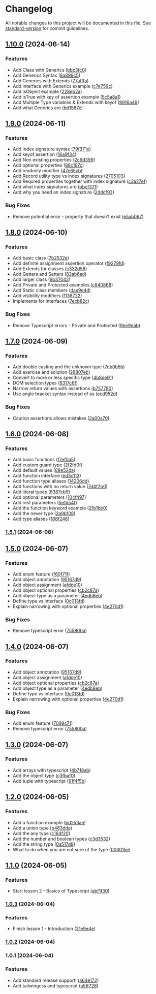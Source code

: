 # Changelog

All notable changes to this project will be documented in this file. See [standard-version](https://github.com/conventional-changelog/standard-version) for commit guidelines.

## [1.10.0](https://github.com/wakabibrian/typescript-tutorial/compare/v1.9.0...v1.10.0) (2024-06-14)


### Features

* Add Class with Generics ([bbc3fc0](https://github.com/wakabibrian/typescript-tutorial/commit/bbc3fc0365ea7aa00ad0f411b62c96b341de2a4b))
* Add Generics Syntax ([8a899c5](https://github.com/wakabibrian/typescript-tutorial/commit/8a899c558a4c3ffe23106fc58790859fb520e713))
* Add Generics with Extends ([77afffa](https://github.com/wakabibrian/typescript-tutorial/commit/77afffa337fc802a9f1879a9a2706d63d071970b))
* Add interface with Generics example ([c7e759c](https://github.com/wakabibrian/typescript-tutorial/commit/c7e759cfa7a5d01ea25d60cecd4f45da7eb95655))
* Add isObject example ([228eb2a](https://github.com/wakabibrian/typescript-tutorial/commit/228eb2aacd5089b858de1e0c62370809c1f65f2c))
* Add isTrue with key of assertion example ([5c5a8a1](https://github.com/wakabibrian/typescript-tutorial/commit/5c5a8a1820adf0ce07b9c1d5ce8b6ecd1ac447ee))
* Add Multiple Type variables & Extends with keyof ([8916a49](https://github.com/wakabibrian/typescript-tutorial/commit/8916a490224374cdd6c49342cf315af08ef62150))
* Add what Generics are ([bd1567e](https://github.com/wakabibrian/typescript-tutorial/commit/bd1567eade8e40642457973c5546847737719879))

## [1.9.0](https://github.com/wakabibrian/typescript-tutorial/compare/v1.8.0...v1.9.0) (2024-06-11)


### Features

* Add index signature syntax ([79f371e](https://github.com/wakabibrian/typescript-tutorial/commit/79f371ec910b7083c6e34cab86bc22d7295e4d5e))
* Add keyof assertion ([16a9f34](https://github.com/wakabibrian/typescript-tutorial/commit/16a9f34ea4bcc85bc5f2b4f10d5673ac3b734b98))
* Add Non existing properties ([2c9d399](https://github.com/wakabibrian/typescript-tutorial/commit/2c9d399332e5ad19766cf27322d89603ad76066e))
* Add optional properties ([88c197c](https://github.com/wakabibrian/typescript-tutorial/commit/88c197cb2f54e04f92c737a47f72fe1a7ecc4b40))
* Add readonly modifier ([47e65cb](https://github.com/wakabibrian/typescript-tutorial/commit/47e65cb38946b0f71fcc23081b1c19c87e3c8693))
* Add Record utility type vs index signatures ([2705103](https://github.com/wakabibrian/typescript-tutorial/commit/2705103fe02986b09448a967d3044f7e2b1ffcb2))
* Add Requred properties together with index signature ([c3a27ef](https://github.com/wakabibrian/typescript-tutorial/commit/c3a27ef33589ffd1097b075f9c8b04a72d699723))
* Add what index signatures are ([bbcf371](https://github.com/wakabibrian/typescript-tutorial/commit/bbcf371f9238a857b9c15efeba272e3d48175a5f))
* Add why you need an index signature ([2ddcf93](https://github.com/wakabibrian/typescript-tutorial/commit/2ddcf93c47bfd83b45a140d87c72888bd87e1863))


### Bug Fixes

* Remove potential error - property that doesn't exist ([e5ab067](https://github.com/wakabibrian/typescript-tutorial/commit/e5ab067be2dad27fb69e903a2eb3c5e7a136d71f))

## [1.8.0](https://github.com/wakabibrian/typescript-tutorial/compare/v1.7.0...v1.8.0) (2024-06-10)


### Features

* Add basic class ([7b2532e](https://github.com/wakabibrian/typescript-tutorial/commit/7b2532e0b21a3c50f4d8edce784b909f7a09196b))
* Add definite assignment assertion operator ([f9279fd](https://github.com/wakabibrian/typescript-tutorial/commit/f9279fda7f3bd228e95c8948aebe1918af9effb1))
* Add Extends for classes ([c332d56](https://github.com/wakabibrian/typescript-tutorial/commit/c332d5647f80a4fca624b3a71000c3fe6b7cd8c7))
* Add Getters and Setters ([82ab6ad](https://github.com/wakabibrian/typescript-tutorial/commit/82ab6adf96ddf59dd4ba414d894faabd70565764))
* Add larger class ([9b37042](https://github.com/wakabibrian/typescript-tutorial/commit/9b37042a624e32a3da03c670d161a6e3f548f557))
* Add Private and Protected examples ([c840868](https://github.com/wakabibrian/typescript-tutorial/commit/c840868224c99f9cd91d2f8bbc8f638acf8c35ea))
* Add Static class members ([dae9e4d](https://github.com/wakabibrian/typescript-tutorial/commit/dae9e4d21cd1b3b119b6b3f5c8ff443a9839de03))
* Add visibility modifiers ([f136722](https://github.com/wakabibrian/typescript-tutorial/commit/f136722e44abf59f11548d36aaec811979de9d23))
* Implements for Interfaces ([7ecb82c](https://github.com/wakabibrian/typescript-tutorial/commit/7ecb82c36aed330d3acec1ab648afa7780dff90f))


### Bug Fixes

* Remove Typescript errors - Private and Protected ([9be9dab](https://github.com/wakabibrian/typescript-tutorial/commit/9be9dabdde56f2b48484c00c2f72e486f5b9b76a))

## [1.7.0](https://github.com/wakabibrian/typescript-tutorial/compare/v1.6.0...v1.7.0) (2024-06-09)


### Features

* Add double casting and the unknown type ([7db0b5b](https://github.com/wakabibrian/typescript-tutorial/commit/7db0b5b22725a59012c6604644b67f55a7f37325))
* Add exercise and solution ([28807eb](https://github.com/wakabibrian/typescript-tutorial/commit/28807eb6443be691c5822281eb342f408b69d472))
* Convert to more or less specific type ([4b8de91](https://github.com/wakabibrian/typescript-tutorial/commit/4b8de91fdc98a01aaa3cbea477559578e82dce2a))
* DOM selection types ([8317c6f](https://github.com/wakabibrian/typescript-tutorial/commit/8317c6fec6f9e9cdad1efa73e330fa5465557822))
* Narrow return values with assertions ([b757780](https://github.com/wakabibrian/typescript-tutorial/commit/b757780c073f9a11edb54200bd102c5e1bc077a6))
* Use angle bracket syntax instead of as ([ecd952d](https://github.com/wakabibrian/typescript-tutorial/commit/ecd952df197c162cd4a5a1757badcb75faa6306b))


### Bug Fixes

* Caution assertions allows mistakes ([2a00a70](https://github.com/wakabibrian/typescript-tutorial/commit/2a00a70cce69941443cff1f523a135e543b72f55))

## [1.6.0](https://github.com/wakabibrian/typescript-tutorial/compare/v1.5.1...v1.6.0) (2024-06-08)


### Features

* Add basic functions ([f7ef0a5](https://github.com/wakabibrian/typescript-tutorial/commit/f7ef0a5352eb5d69f9a2a96d862a32f4a7cffa53))
* Add custom guard type ([2f2fd0f](https://github.com/wakabibrian/typescript-tutorial/commit/2f2fd0f23d8fe01d6fee5312880db441692d2d25))
* Add default values ([88e52da](https://github.com/wakabibrian/typescript-tutorial/commit/88e52da8a0b23b9a01f63a923b512fddbf572de9))
* Add function interface ([ed3c113](https://github.com/wakabibrian/typescript-tutorial/commit/ed3c113ef2b11abc17226768e72c099126793b05))
* Add function type aliases ([14206dd](https://github.com/wakabibrian/typescript-tutorial/commit/14206dd8edcbaca18780625562f300af22656b4d))
* Add functions with no return value ([7d4f2b0](https://github.com/wakabibrian/typescript-tutorial/commit/7d4f2b08ad708e7e9eb9f64c4fece6e2e5ed8871))
* Add literal types ([6387cb9](https://github.com/wakabibrian/typescript-tutorial/commit/6387cb976e3ce199d3fe537bf4b3d3abe67610d3))
* Add optional parameters ([104f497](https://github.com/wakabibrian/typescript-tutorial/commit/104f4977b97af9151690de323813080bdf65f70d))
* Add rest parameters ([5e1d54f](https://github.com/wakabibrian/typescript-tutorial/commit/5e1d54fb68c46fd60ee499a28585a3b0ff09ebd7))
* Add the function keyword example ([21b1bb0](https://github.com/wakabibrian/typescript-tutorial/commit/21b1bb03f4e86c549ef3e4e51c203fe16aeecea5))
* Add the never type ([2a9b108](https://github.com/wakabibrian/typescript-tutorial/commit/2a9b1085a72341ef017a6ea345f4c47638e2cf19))
* Add type aliases ([168f246](https://github.com/wakabibrian/typescript-tutorial/commit/168f2469dcca814b0edb673d0b18288693cd1cb3))

### [1.5.1](https://github.com/wakabibrian/typescript-tutorial/compare/v1.5.0...v1.5.1) (2024-06-08)

## [1.5.0](https://github.com/wakabibrian/typescript-tutorial/compare/v1.3.0...v1.5.0) (2024-06-07)


### Features

* Add enum feature ([f60f71f](https://github.com/wakabibrian/typescript-tutorial/commit/f60f71fee991e31402c0ee7a1ce5e7eedf4d18cc))
* Add object annotation ([95167d9](https://github.com/wakabibrian/typescript-tutorial/commit/95167d92d52acf0f00a34a7585e7ef1f06cd85e5))
* Add object assignment ([afdde10](https://github.com/wakabibrian/typescript-tutorial/commit/afdde1029cd44e81e0f5977d0670d63e07688707))
* Add object optional properties ([cb2c87a](https://github.com/wakabibrian/typescript-tutorial/commit/cb2c87a464a10150d6aa5bd6500f6be44d48de02))
* Add object type as a parameter ([4edb8eb](https://github.com/wakabibrian/typescript-tutorial/commit/4edb8eb45b3d768caa062bb2694c90909c6a5a98))
* Define type vs interface ([0c013fd](https://github.com/wakabibrian/typescript-tutorial/commit/0c013fdaeaeeb718b9e579b9aff63b3c1c9fa285))
* Explain narrowing with optional properties ([4e270d1](https://github.com/wakabibrian/typescript-tutorial/commit/4e270d195c7ca1230628e85615ab1b56ec69b615))


### Bug Fixes

* Remove typescript error ([755800a](https://github.com/wakabibrian/typescript-tutorial/commit/755800a1383c6de28b2907577fe692b2b234e510))

## [1.4.0](https://github.com/wakabibrian/typescript-tutorial/compare/v1.3.0...v1.4.0) (2024-06-07)


### Features

* Add object annotation ([95167d9](https://github.com/wakabibrian/typescript-tutorial/commit/95167d92d52acf0f00a34a7585e7ef1f06cd85e5))
* Add object assignment ([afdde10](https://github.com/wakabibrian/typescript-tutorial/commit/afdde1029cd44e81e0f5977d0670d63e07688707))
* Add object optional properties ([cb2c87a](https://github.com/wakabibrian/typescript-tutorial/commit/cb2c87a464a10150d6aa5bd6500f6be44d48de02))
* Add object type as a parameter ([4edb8eb](https://github.com/wakabibrian/typescript-tutorial/commit/4edb8eb45b3d768caa062bb2694c90909c6a5a98))
* Define type vs interface ([0c013fd](https://github.com/wakabibrian/typescript-tutorial/commit/0c013fdaeaeeb718b9e579b9aff63b3c1c9fa285))
* Explain narrowing with optional properties ([4e270d1](https://github.com/wakabibrian/typescript-tutorial/commit/4e270d195c7ca1230628e85615ab1b56ec69b615))


### Bug Fixes

* Add enum feature ([7099c71](https://github.com/wakabibrian/typescript-tutorial/commit/7099c717f525087fe0033902b3a89c52d7a5e600))
* Remove typescript error ([755800a](https://github.com/wakabibrian/typescript-tutorial/commit/755800a1383c6de28b2907577fe692b2b234e510))

## [1.3.0](https://github.com/wakabibrian/typescript-tutorial/compare/v1.2.0...v1.3.0) (2024-06-07)


### Features

* Add arrays with typescript ([4b718ab](https://github.com/wakabibrian/typescript-tutorial/commit/4b718ab013c53d25eba6c5078a79232d72fb581d))
* Add the object type ([c3fbaf0](https://github.com/wakabibrian/typescript-tutorial/commit/c3fbaf03b2190425844884cacbc5925bf335d052))
* Add tuple with typescript ([91f4f5b](https://github.com/wakabibrian/typescript-tutorial/commit/91f4f5b0c9983b923d47bf6a52d99d8a38429a85))

## [1.2.0](https://github.com/wakabibrian/typescript-tutorial/compare/v1.1.0...v1.2.0) (2024-06-05)


### Features

* Add a function example ([bd253ae](https://github.com/wakabibrian/typescript-tutorial/commit/bd253ae1bd1b0899553fbab07cd5a57f7264d9fb))
* Add a union type ([b483dda](https://github.com/wakabibrian/typescript-tutorial/commit/b483dda3d7d9a5446faafb6fa8188756eeff1218))
* Add the any type ([c164f20](https://github.com/wakabibrian/typescript-tutorial/commit/c164f20e98302de96a1d22e6d58dbcd450fb5bb6))
* Add the number and boolean types ([c3d3532](https://github.com/wakabibrian/typescript-tutorial/commit/c3d3532b927ccca43b231d83ac0d5f0b9855cc13))
* Add the string type ([0a517d9](https://github.com/wakabibrian/typescript-tutorial/commit/0a517d95771729b52cb92bbc2c7a27d49bdba1b0))
* What to do when you are not sure of the type ([003015e](https://github.com/wakabibrian/typescript-tutorial/commit/003015e643b14a849578c65b657e257b4ea1ebc2))

## [1.1.0](https://github.com/wakabibrian/typescript-tutorial/compare/v1.0.3...v1.1.0) (2024-06-05)


### Features

* Start lesson 2 - Basics of Typescript ([abf1f30](https://github.com/wakabibrian/typescript-tutorial/commit/abf1f306a59b3aeecbc15b7dd05103ec1f6b81ac))

### [1.0.3](https://github.com/wakabibrian/typescript-tutorial/compare/v1.0.2...v1.0.3) (2024-06-04)


### Features

* Finish lesson 1 - Introduction ([31e9e4e](https://github.com/wakabibrian/typescript-tutorial/commit/31e9e4ee118d18b99be9194449be4480d56d0e52))

### [1.0.2](https://github.com/wakabibrian/typescript-tutorial/compare/v1.0.1...v1.0.2) (2024-06-04)

### 1.0.1 (2024-06-04)


### Features

* Add standard release support! ([a64e172](https://github.com/wakabibrian/typescript-tutorial/commit/a64e172cfe3265b9acd2c201351d9e8d61e33eb0))
* Add tailwingcss and typescript ([a5ff728](https://github.com/wakabibrian/typescript-tutorial/commit/a5ff728795df385f6d82679cfa1dce9fa91c36a4))
